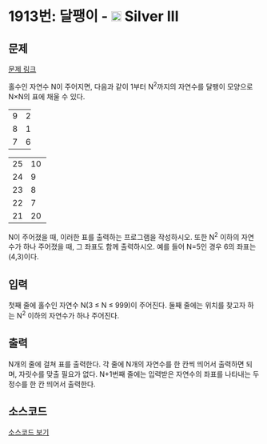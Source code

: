 # 1913번: 달팽이 - <img src="https://static.solved.ac/tier_small/8.svg" style="height:20px" /> Silver III

<!-- performance -->

<!-- 문제 제출 후 깃허브에 푸시를 했을 때 제출한 코드의 성능이 입력될 공간입니다.-->

<!-- end -->

## 문제

[문제 링크](https://boj.kr/1913)

<p>홀수인 자연수 N이 주어지면, 다음과 같이 1부터 N<sup>2</sup>까지의 자연수를 달팽이 모양으로 N×N의 표에 채울 수 있다.</p>

<table class="table table-bordered td-center" style="width:9%">
<tbody>
<tr>
<td style="width:3%">9</td>
<td style="width:3%">2</td>
<td style="width:3%">3</td>
</tr>
<tr>
<td>8</td>
<td>1</td>
<td>4</td>
</tr>
<tr>
<td>7</td>
<td>6</td>
<td>5</td>
</tr>
</tbody>
</table>

<table class="table table-bordered td-center" style="width:15%">
<tbody>
<tr>
<td style="width:3%">25</td>
<td style="width:3%">10</td>
<td style="width:3%">11</td>
<td style="width:3%">12</td>
<td style="width:3%">13</td>
</tr>
<tr>
<td>24</td>
<td>9</td>
<td>2</td>
<td>3</td>
<td>14</td>
</tr>
<tr>
<td>23</td>
<td>8</td>
<td>1</td>
<td>4</td>
<td>15</td>
</tr>
<tr>
<td>22</td>
<td>7</td>
<td>6</td>
<td>5</td>
<td>16</td>
</tr>
<tr>
<td>21</td>
<td>20</td>
<td>19</td>
<td>18</td>
<td>17</td>
</tr>
</tbody>
</table>

<p>N이 주어졌을 때, 이러한 표를 출력하는 프로그램을 작성하시오. 또한 N<sup>2</sup> 이하의 자연수가 하나 주어졌을 때, 그 좌표도 함께 출력하시오. 예를 들어 N=5인 경우 6의 좌표는 (4,3)이다.</p>

## 입력

<p>첫째 줄에 홀수인 자연수 N(3 ≤ N ≤ 999)이 주어진다. 둘째 줄에는 위치를 찾고자 하는 N<sup>2</sup> 이하의 자연수가 하나 주어진다.</p>

## 출력

<p>N개의 줄에 걸쳐 표를 출력한다. 각 줄에 N개의 자연수를 한 칸씩 띄어서 출력하면 되며, 자릿수를 맞출 필요가 없다. N+1번째 줄에는 입력받은 자연수의 좌표를 나타내는 두 정수를 한 칸 띄어서 출력한다.</p>

## 소스코드

[소스코드 보기](Main.java)